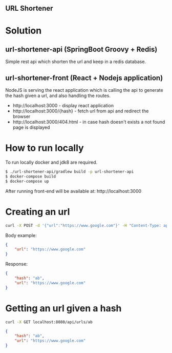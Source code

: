 ## URL Shortener

# Solution

## url-shortener-api  (SpringBoot Groovy + Redis)

Simple rest api which shorten the url and keep in a redis database.

## url-shortener-front (React + Nodejs application)

NodeJS is serving the react application which is calling the api to generate the hash given a url, and also handling the routes.

* http://localhost:3000 - display react application
* http://localhost:3000/{hash} - fetch url from api and redirect the browser
* http://localhost:3000/404.html - in case hash doesn't exists a not found page is displayed 




# How to run locally

To run locally docker and jdk8 are required.

```sh
$ ./url-shortener-api/gradlew build -p url-shortener-api
$ docker-compose build
$ docker-compose up
```

After running front-end will be available at: 
http://localhost:3000

# Creating an url
```sh
curl -X POST -d '{"url":"https://www.google.com"}' -H "Content-Type: application/json" http://localhost:8080/api/urls
```
Body example:
```json
{
	"url": "https://www.google.com"
}
```
Response:
```json
{
    "hash": "ab",
    "url": "https://www.google.com"
}
```

# Getting an url given a hash
```sh
curl -X GET localhost:8080/api/urls/ab
```

```json
{
    "hash": "ab",
    "url": "https://www.google.com"
}
```
